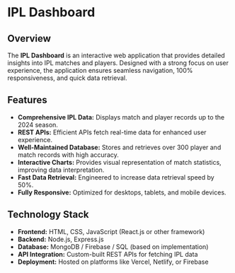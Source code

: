 # IPL Dashboard

## Overview
The **IPL Dashboard** is an interactive web application that provides detailed insights into IPL matches and players. Designed with a strong focus on user experience, the application ensures seamless navigation, 100% responsiveness, and quick data retrieval. 

## Features
- **Comprehensive IPL Data:** Displays match and player records up to the 2024 season.
- **REST APIs:** Efficient APIs fetch real-time data for enhanced user experience.
- **Well-Maintained Database:** Stores and retrieves over 300 player and match records with high accuracy.
- **Interactive Charts:** Provides visual representation of match statistics, improving data interpretation.
- **Fast Data Retrieval:** Engineered to increase data retrieval speed by 50%.
- **Fully Responsive:** Optimized for desktops, tablets, and mobile devices.

## Technology Stack
- **Frontend:** HTML, CSS, JavaScript (React.js or other framework)
- **Backend:** Node.js, Express.js
- **Database:** MongoDB / Firebase / SQL (based on implementation)
- **API Integration:** Custom-built REST APIs for fetching IPL data
- **Deployment:** Hosted on platforms like Vercel, Netlify, or Firebase

